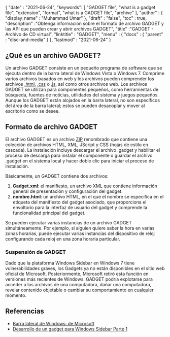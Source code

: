 {
  "date" : "2021-06-24",
  "keywords": [ "GADGET file", "what is a gadget file", "extension", "format", "what is a GADGET file", "archive" ],
  "author" : {
    "display_name" : "Muhammad Umar"
},
  "draft" : "false",
   "toc" : true,
  "description" :"Obtenga información sobre el formato de archivo GADGET y las API que pueden crear y abrir archivos GADGET",
  "title" :"GADGET - Archivo de CD virtual",
  "linktitle" : "GADGET",
  "menu" : {
    "docs" : {
      "parent" : "disc-and-media"
}
},
  "lastmod" : "2021-06-24"
}

## ¿Qué es un archivo GADGET?

Un archivo GADGET consiste en un pequeño programa de software que se ejecuta dentro de la barra lateral de Windows Vista o Windows 7. Comprime varios archivos basados en web y los archivos pueden comprender los archivos [.html](/es/web/html/), [.css](/es/web/css/) o [.js](/es/web/js/), así como otros archivos web. Los archivos GADGET se utilizan para componentes pequeños, como herramientas de búsqueda, fuentes de noticias, utilidades del sistema y juegos pequeños. Aunque los GADGET están alojados en la barra lateral, no son específicos del área de la barra lateral; estos se pueden desacoplar y mover al escritorio como se desee.

## Formato de archivo GADGET

El archivo GADGET es un archivo [ZIP](/es/compression/zip/) renombrado que contiene una colección de archivos HTML, XML, JScript y CSS (hojas de estilo en cascada). La instalación incluye descargar el archivo .gadget y habilitar el proceso de descarga para instalar el componente o guardar el archivo .gadget en el sistema local y hacer doble clic para iniciar el proceso de instalación.

Básicamente, un GADGET contiene dos archivos:

1. **Gadget.xml**: el manifiesto, un archivo XML que contiene información general de presentación y configuración del gadget.
2. **nombre.html**: un archivo HTML, en el que el nombre se especifica en el<name> etiqueta del manifiesto del gadget asociado, que proporciona el envoltorio para la interfaz de usuario del gadget y comprende la funcionalidad principal del gadget.

Se pueden ejecutar varias instancias de un archivo GADGET simultáneamente. Por ejemplo, si alguien quiere saber la hora en varias zonas horarias, puede ejecutar varias instancias del dispositivo de reloj configurando cada reloj en una zona horaria particular.

### Suspensión de GADGET

Dado que la plataforma Windows Sidebar en Windows 7 tiene vulnerabilidades graves, los Gadgets ya no están disponibles en el sitio web oficial de Microsoft. Posteriormente, Microsoft retiró esta función en versiones más recientes de Windows. GADGET podría explotarse para acceder a los archivos de una computadora, dañar una computadora, revelar contenido objetable o cambiar su comportamiento en cualquier momento.

## Referencias

* [Barra lateral de Windows: de Microsoft](https://learn.microsoft.com/en-us/previous-versions/windows/desktop/sidebar/-sidebar-entry)
* [Desarrollo de un gadget para Windows Sidebar Parte 1](https://learn.microsoft.com/en-us/previous-versions/windows/desktop/sidebar/-sidebar-overview-gdo)

